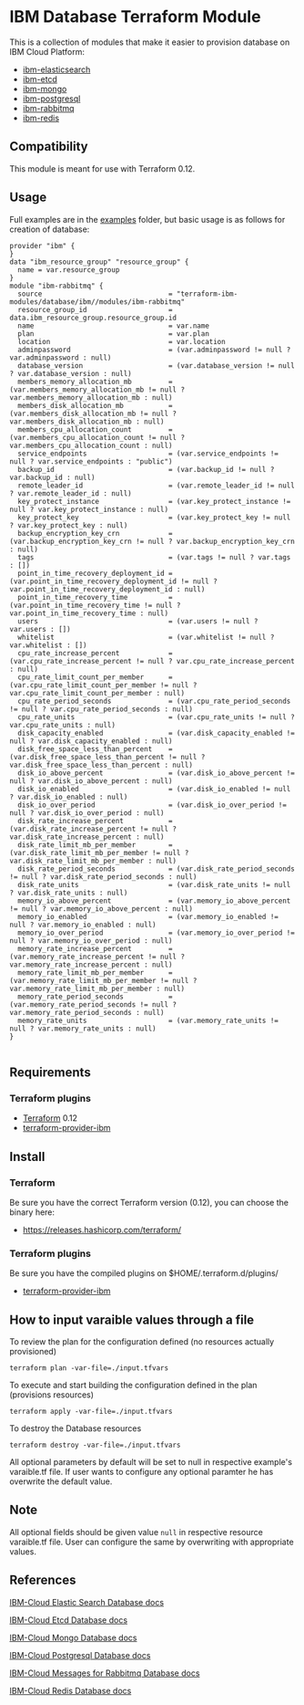 # IBM Database Terraform Module

This is a collection of modules that make it easier to provision database on IBM Cloud Platform:
* [ibm-elasticsearch](./modules/ibm-elasticsearch)
* [ibm-etcd](./modules/ibm-etcd)
* [ibm-mongo](./modules/ibm-mongo)
* [ibm-postgresql](./modules/ibm-postgresql)
* [ibm-rabbitmq](./modules/ibm-rabbitmq)
* [ibm-redis](./modules/ibm-redis)

## Compatibility

This module is meant for use with Terraform 0.12.

## Usage

Full examples are in the [examples](./examples/) folder, but basic usage is as follows for creation of database:

```hcl
provider "ibm" {
}
data "ibm_resource_group" "resource_group" {
  name = var.resource_group
}
module "ibm-rabbitmq" {
  source                               = "terraform-ibm-modules/database/ibm//modules/ibm-rabbitmq"
  resource_group_id                    = data.ibm_resource_group.resource_group.id
  name                                 = var.name
  plan                                 = var.plan
  location                             = var.location
  adminpassword                        = (var.adminpassword != null ? var.adminpassword : null)
  database_version                     = (var.database_version != null ? var.database_version : null)
  members_memory_allocation_mb         = (var.members_memory_allocation_mb != null ? var.members_memory_allocation_mb : null)
  members_disk_allocation_mb           = (var.members_disk_allocation_mb != null ? var.members_disk_allocation_mb : null)
  members_cpu_allocation_count         = (var.members_cpu_allocation_count != null ? var.members_cpu_allocation_count : null)
  service_endpoints                    = (var.service_endpoints != null ? var.service_endpoints : "public")
  backup_id                            = (var.backup_id != null ? var.backup_id : null)
  remote_leader_id                     = (var.remote_leader_id != null ? var.remote_leader_id : null)
  key_protect_instance                 = (var.key_protect_instance != null ? var.key_protect_instance : null)
  key_protect_key                      = (var.key_protect_key != null ? var.key_protect_key : null)
  backup_encryption_key_crn            = (var.backup_encryption_key_crn != null ? var.backup_encryption_key_crn : null)
  tags                                 = (var.tags != null ? var.tags : [])
  point_in_time_recovery_deployment_id = (var.point_in_time_recovery_deployment_id != null ? var.point_in_time_recovery_deployment_id : null)
  point_in_time_recovery_time          = (var.point_in_time_recovery_time != null ? var.point_in_time_recovery_time : null)
  users                                = (var.users != null ? var.users : [])
  whitelist                            = (var.whitelist != null ? var.whitelist : [])
  cpu_rate_increase_percent            = (var.cpu_rate_increase_percent != null ? var.cpu_rate_increase_percent : null)
  cpu_rate_limit_count_per_member      = (var.cpu_rate_limit_count_per_member != null ? var.cpu_rate_limit_count_per_member : null)
  cpu_rate_period_seconds              = (var.cpu_rate_period_seconds != null ? var.cpu_rate_period_seconds : null)
  cpu_rate_units                       = (var.cpu_rate_units != null ? var.cpu_rate_units : null)
  disk_capacity_enabled                = (var.disk_capacity_enabled != null ? var.disk_capacity_enabled : null)
  disk_free_space_less_than_percent    = (var.disk_free_space_less_than_percent != null ? var.disk_free_space_less_than_percent : null)
  disk_io_above_percent                = (var.disk_io_above_percent != null ? var.disk_io_above_percent : null)
  disk_io_enabled                      = (var.disk_io_enabled != null ? var.disk_io_enabled : null)
  disk_io_over_period                  = (var.disk_io_over_period != null ? var.disk_io_over_period : null)
  disk_rate_increase_percent           = (var.disk_rate_increase_percent != null ? var.disk_rate_increase_percent : null)
  disk_rate_limit_mb_per_member        = (var.disk_rate_limit_mb_per_member != null ? var.disk_rate_limit_mb_per_member : null)
  disk_rate_period_seconds             = (var.disk_rate_period_seconds != null ? var.disk_rate_period_seconds : null)
  disk_rate_units                      = (var.disk_rate_units != null ? var.disk_rate_units : null)
  memory_io_above_percent              = (var.memory_io_above_percent != null ? var.memory_io_above_percent : null)
  memory_io_enabled                    = (var.memory_io_enabled != null ? var.memory_io_enabled : null)
  memory_io_over_period                = (var.memory_io_over_period != null ? var.memory_io_over_period : null)
  memory_rate_increase_percent         = (var.memory_rate_increase_percent != null ? var.memory_rate_increase_percent : null)
  memory_rate_limit_mb_per_member      = (var.memory_rate_limit_mb_per_member != null ? var.memory_rate_limit_mb_per_member : null)
  memory_rate_period_seconds           = (var.memory_rate_period_seconds != null ? var.memory_rate_period_seconds : null)
  memory_rate_units                    = (var.memory_rate_units != null ? var.memory_rate_units : null)
}


```


## Requirements

### Terraform plugins

- [Terraform](https://www.terraform.io/downloads.html) 0.12
- [terraform-provider-ibm](https://github.com/IBM-Cloud/terraform-provider-ibm) 

## Install

### Terraform

Be sure you have the correct Terraform version (0.12), you can choose the binary here:
- https://releases.hashicorp.com/terraform/

### Terraform plugins

Be sure you have the compiled plugins on $HOME/.terraform.d/plugins/

- [terraform-provider-ibm](https://github.com/IBM-Cloud/terraform-provider-ibm) 

## How to input varaible values through a file

To review the plan for the configuration defined (no resources actually provisioned)

`terraform plan -var-file=./input.tfvars`

To execute and start building the configuration defined in the plan (provisions resources)

`terraform apply -var-file=./input.tfvars`

To destroy the Database resources

`terraform destroy -var-file=./input.tfvars`

All optional parameters by default will be set to null in respective example's varaible.tf file. If user wants to configure any optional paramter he has overwrite the default value.

## Note

All optional fields should be given value `null` in respective resource varaible.tf file. User can configure the same by overwriting with appropriate values.

## References

[IBM-Cloud Elastic Search Database docs](https://cloud.ibm.com/docs/databases-for-elasticsearch?topic=databases-for-elasticsearch-getting-started)

[IBM-Cloud Etcd Database docs](https://cloud.ibm.com/docs/databases-for-etcd?topic=databases-for-etcd-getting-started)

[IBM-Cloud Mongo Database docs](https://cloud.ibm.com/docs/databases-for-mongodb?topic=databases-for-mongodb-getting-started)

[IBM-Cloud Postgresql Database docs](https://cloud.ibm.com/docs/databases-for-postgresql?topic=databases-for-postgresql-getting-started)

[IBM-Cloud Messages for Rabbitmq Database docs](https://cloud.ibm.com/docs/messages-for-rabbitmq?topic=messages-for-rabbitmq-getting-started)

[IBM-Cloud Redis Database docs](https://cloud.ibm.com/docs/databases-for-redis?topic=databases-for-redis-getting-started)
